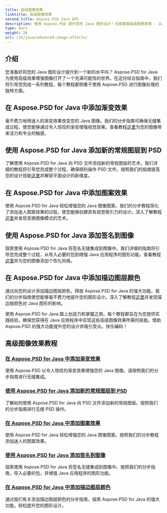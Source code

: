 ```yaml
---
title: 高级图像效果
linktitle: 高级图像效果
second_title: Aspose.PSD Java API
description: 使用 Aspose.PSD 提升您的 Java 图形设计！无缝掌握高级图像效果 - 从渐变和图案到签名和笔划。
type: docs
weight: 26
url: /zh/java/advanced-image-effects/
---
```

## 介绍
您准备好将您的 Java 图形设计提升到一个新的水平吗？ Aspose.PSD for Java 为使用高级效果增强图像打开了一个充满可能性的世界。在这份综合指南中，我们将引导您完成一系列教程，每个教程都侧重于使用 Aspose.PSD 进行图像处理的独特方面。

## 在 Aspose.PSD for Java 中添加渐变效果

毫不费力地用迷人的渐变效果改变您的 Java 图像。我们的分步指南可确保无缝集成过程，使您能够通过令人惊叹的渐变增强视觉效果。查看教程[这里](./add-gradient-effects/)为您的图像带来活力和专业的触感。

## 使用 Aspose.PSD for Java 添加新的常规图层到 PSD

了解使用 Aspose.PSD for Java 向 PSD 文件添加新的常规图层的艺术。我们详细的教程将引导您完成整个过程，确保顺利操作 PSD 文件。按照我们的指南提高您的设计技能[这里](./add-new-regular-layer/)并解锁平面设计的新维度。

## 在 Aspose.PSD for Java 中添加图案效果

使用 Aspose.PSD for Java 轻松增强您的 Java 图像图案。我们的分步教程简化了添加迷人图案效果的过程，使您能够创建具有视觉吸引力的设计。深入了解教程[这里](./add-pattern-effects/)并发现变换图像模式的艺术。

## 使用 Aspose.PSD for Java 添加签名到图像

探索使用 Aspose.PSD for Java 将签名无缝集成到图像中。我们详细的指南将引导您完成整个过程，从导入必要的包到增强 Java 应用程序的图形功能。查看教程[这里](./add-signature-to-image/)并为您的图像添加个性化风格。

## 在 Aspose.PSD for Java 中添加描边图层颜色

通过向您的设计添加描边图层颜色，释放 Aspose.PSD for Java 的强大功能。我们的分步指南使您能够毫不费力地提升您的图形设计。深入了解教程[这里](./add-stroke-layer-color/)并发现描边层颜色对 Java 图形的影响。

使用 Aspose.PSD for Java 踏上创造力和掌握之旅。每个教程都旨在为您提供实践经验，确保您获得在 Java 应用程序中实现这些高级图像效果所需的技能。借助 Aspose.PSD 的强大功能提升您的设计并吸引受众。快乐编码！
## 高级图像效果教程
### [在 Aspose.PSD for Java 中添加渐变效果](./add-gradient-effects/)
使用 Aspose.PSD 以令人惊叹的渐变效果增强您的 Java 图像。请按照我们的分步指南进行无缝集成。
### [使用 Aspose.PSD for Java 添加新的常规图层到 PSD](./add-new-regular-layer/)
了解如何使用 Aspose.PSD for Java 向 PSD 文件添加新的常规图层。按照我们的分步指南进行无缝 PSD 操作。
### [在 Aspose.PSD for Java 中添加图案效果](./add-pattern-effects/)
使用 Aspose.PSD for Java 轻松增强您的 Java 图像图案。按照我们的分步教程添加迷人的图案效果。
### [使用 Aspose.PSD for Java 添加签名到图像](./add-signature-to-image/)
探索使用 Aspose.PSD for Java 将签名无缝集成到图像中。按照我们的分步指南，导入必要的包，并增强 Java 应用程序的图形功能。
### [在 Aspose.PSD for Java 中添加描边图层颜色](./add-stroke-layer-color/)
通过我们有关添加描边图层颜色的分步指南，探索 Aspose.PSD for Java 的强大功能。轻松提升您的图形设计。